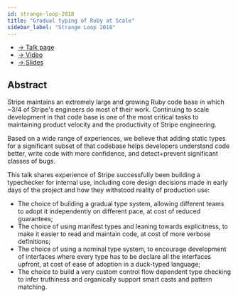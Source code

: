 ```yaml
---
id: strange-loop-2018
title: "Gradual typing of Ruby at Scale"
sidebar_label: "Strange Loop 2018"
---
```


- [→ Talk page](https://www.thestrangeloop.com/2018/gradual-typing-of-ruby-at-scale.html)
- [→ Video](https://www.youtube.com/watch?v=uFFJyp8vXQI)
- [→ Slides](https://sorbet.run/talks/StrangeLoop2018/#/)

## Abstract

Stripe maintains an extremely large and growing Ruby code base in which ~3/4 of
Stripe's engineers do most of their work. Continuing to scale development in
that code base is one of the most critical tasks to maintaining product velocity
and the productivity of Stripe engineering.

Based on a wide range of experiences, we believe that adding static types for a
significant subset of that codebase helps developers understand code better,
write code with more confidence, and detect+prevent significant classes of bugs.

This talk shares experience of Stripe successfully been building a typechecker
for internal use, including core design decisions made in early days of the
project and how they withstood reality of production use:

- The choice of building a gradual type system, allowing different teams to
  adopt it independently on different pace, at cost of reduced guarantees;
- The choice of using manifest types and leaning towards explicitness, to make
  it easier to read and maintain code, at cost of more verbose definitions;
- The choice of using a nominal type system, to encourage development of
  interfaces where every type has to be declare all the interfaces upfront, at
  cost of ease of adoption in a duck-typed language;
- The choice to build a very custom control flow dependent type checking to
  infer truthiness and organically support smart casts and pattern matching.

